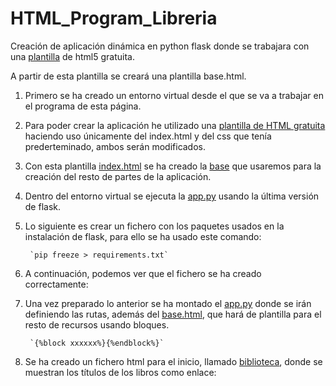 # HTML_Program_Libreria

Creación de aplicación dinámica en python flask donde se trabajara con una [plantilla](https://plantillashtmlgratis.com/categoria-plantillas/plantillas-html/page/115/) de html5 gratuita.

A partir de esta plantilla se creará una plantilla base.html.


1. Primero se ha creado un entorno virtual desde el que se va a trabajar en el programa de esta página.

2. Para poder crear la aplicación he utilizado una [plantilla de HTML gratuita](https://plantillashtmlgratis.com/todas-las-plantillas/plantilla/plantilla-web-gratuita-dark-theme/) haciendo uso únicamente del index.html y del css que tenía prederteminado, ambos serán modificados.

3. Con esta plantilla [index.html](https://github.com/belennazareth/HTML_Program_Libreria/blob/main/templates/index.html) se ha creado la [base](https://github.com/belennazareth/HTML_Program_Libreria/blob/main/templates/base.html) que usaremos para la creación del resto de partes de la aplicación.

4. Dentro del entorno virtual se ejecuta la [app.py](https://github.com/belennazareth/HTML_Program_Libreria/blob/main/app.py) usando la última versión de flask.

5. Lo siguiente es crear un fichero con los paquetes usados en la instalación de flask, para ello se ha usado este comando:

        `pip freeze > requirements.txt`

6. A continuación, podemos ver que el fichero se ha creado correctamente:

7. Una vez preparado lo anterior se ha montado el [app.py](https://github.com/belennazareth/HTML_Program_Libreria/blob/main/app.py) donde se irán definiendo las rutas, además del [base.html](https://github.com/belennazareth/HTML_Program_Libreria/blob/main/templates/base.html), que hará de plantilla para el resto de recursos usando bloques.

        `{%block xxxxxx%}{%endblock%}`

8. Se ha creado un fichero html para el inicio, llamado [biblioteca](https://github.com/belennazareth/HTML_Program_Libreria/blob/main/templates/biblioteca.html), donde se muestran los títulos de los libros como enlace: